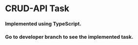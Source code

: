 # CRUD-API Task
### Implemented using TypeScript.

### Go to developer branch to see the implemented task.

